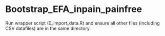 # Bootstrap_EFA_inpain_painfree

Run wrapper script (0_import_data.R) and ensure all other files (including CSV datafiles) are in the same directory.
